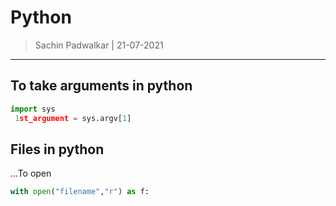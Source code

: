 Python 
======
> Sachin Padwalkar | 21-07-2021

-----------------------------------------

To take arguments in python 
---------------------------
```python
import sys 
 1st_argument = sys.argv[1]
```
Files in python 
---------------
...To open
```python
with open("filename","r") as f:
```

